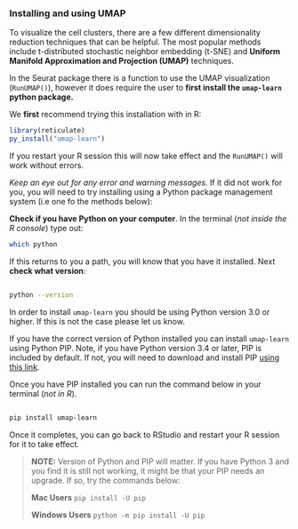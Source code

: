 ### Installing and using UMAP


To visualize the cell clusters, there are a few different dimensionality reduction techniques that can be helpful. The most popular methods include t-distributed stochastic neighbor embedding (t-SNE) and **Uniform Manifold Approximation and Projection (UMAP)** techniques.

In the Seurat package there is a function to use the UMAP visualization (`RunUMAP()`), however it does require the user to  **first install the `umap-learn` python package.** 

We **first** recommend trying this installation with in R:

```r
library(reticulate)
py_install("umap-learn")

```

If you restart your R session this will now take effect and the `RunUMAP()` will work without errors.

*Keep an eye out for any error and warning messages.* If it did not work for you, you will need to try installing using a Python package management system (i.e one fo the methods below):

**Check if you have Python on your computer**. In the terminal (*not inside the R console*) type out:

```bash
which python
```

If this returns to you a path, you will know that you have it installed. Next **check what version**:

```bash

python --version

```

In order to install `umap-learn` you should be using Python version 3.0 or higher. If this is not the case please let us know.

If you have the correct version of Python installed you can install `umap-learn` using Python PIP. Note, if you have Python version 3.4 or later, PIP is included by default. If not, you will need to download and install PIP [using this link](https://pypi.org/project/pip/).

Once you have PIP installed you can run the command below in your terminal (*not in R*). 

```bash

pip install umap-learn
```

Once it completes, you can go back to RStudio and restart your R session for it to take effect.


> **NOTE:** Version of Python and PIP will matter. If you have Python 3 and you find it is still not working, it might be that your PIP needs an upgrade. If so, try the commands below:
>
> **Mac Users**
> `pip install -U pip`
>
> **Windows Users**
> `python -m pip install -U pip`
> 
